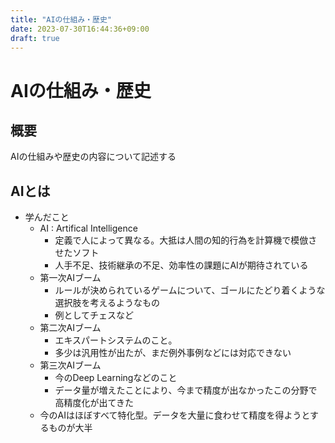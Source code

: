 ```yaml
---
title: "AIの仕組み・歴史"
date: 2023-07-30T16:44:36+09:00
draft: true
---
```


# AIの仕組み・歴史

## 概要

AIの仕組みや歴史の内容について記述する

## AIとは

- 学んだこと
  - AI : Artifical Intelligence
    - 定義で人によって異なる。大抵は人間の知的行為を計算機で模倣させたソフト
    - 人手不足、技術継承の不足、効率性の課題にAIが期待されている
  - 第一次AIブーム
    - ルールが決められているゲームについて、ゴールにたどり着くような選択肢を考えるようなもの
    - 例としてチェスなど
  - 第二次AIブーム
    - エキスパートシステムのこと。
    - 多少は汎用性が出たが、まだ例外事例などには対応できない
  - 第三次AIブーム
    - 今のDeep Learningなどのこと
    - データ量が増えたことにより、今まで精度が出なかったこの分野で高精度化が出てきた
  - 今のAIはほぼすべて特化型。データを大量に食わせて精度を得ようとするものが大半




